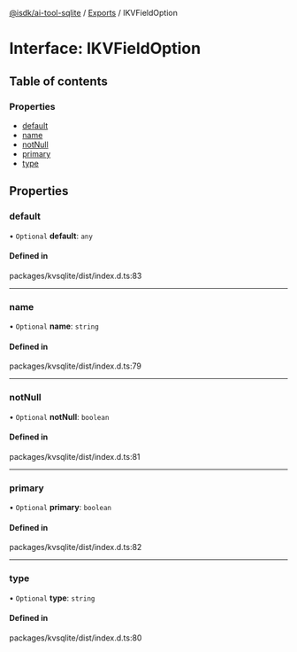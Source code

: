 [@isdk/ai-tool-sqlite](../README.md) / [Exports](../modules.md) / IKVFieldOption

# Interface: IKVFieldOption

## Table of contents

### Properties

- [default](IKVFieldOption.md#default)
- [name](IKVFieldOption.md#name)
- [notNull](IKVFieldOption.md#notnull)
- [primary](IKVFieldOption.md#primary)
- [type](IKVFieldOption.md#type)

## Properties

### default

• `Optional` **default**: `any`

#### Defined in

packages/kvsqlite/dist/index.d.ts:83

___

### name

• `Optional` **name**: `string`

#### Defined in

packages/kvsqlite/dist/index.d.ts:79

___

### notNull

• `Optional` **notNull**: `boolean`

#### Defined in

packages/kvsqlite/dist/index.d.ts:81

___

### primary

• `Optional` **primary**: `boolean`

#### Defined in

packages/kvsqlite/dist/index.d.ts:82

___

### type

• `Optional` **type**: `string`

#### Defined in

packages/kvsqlite/dist/index.d.ts:80
